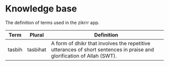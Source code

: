 # Knowledge base

 The definition of terms used in the zikrrr app.

| Term | Plural | Definition |
| --- | --- | --- |
| tasbih | tasbihat | A form of dhikr that involves the repetitive utterances of short sentences in praise and glorification of Allah (SWT). |


